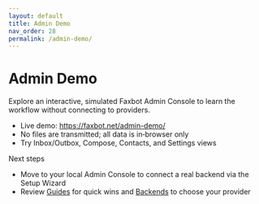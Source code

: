 ```yaml
---
layout: default
title: Admin Demo
nav_order: 28
permalink: /admin-demo/
---
```


# Admin Demo

Explore an interactive, simulated Faxbot Admin Console to learn the workflow without connecting to providers.

- Live demo: https://faxbot.net/admin-demo/
- No files are transmitted; all data is in‑browser only
- Try Inbox/Outbox, Compose, Contacts, and Settings views

Next steps
- Move to your local Admin Console to connect a real backend via the Setup Wizard
- Review [Guides](/Faxbot/guides/) for quick wins and [Backends](/Faxbot/backends/) to choose your provider


